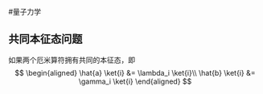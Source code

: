 #量子力学

## 共同本征态问题

如果两个厄米算符拥有共同的本征态，即
$$
\begin{aligned}
	\hat{a} \ket{i} &= \lambda_i \ket{i}\\
	\hat{b} \ket{i} &= \gamma_i \ket{i}
\end{aligned}
$$